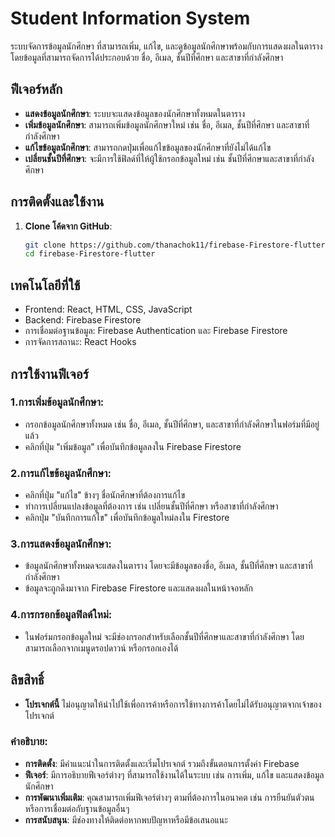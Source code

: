 # Student Information System

ระบบจัดการข้อมูลนักศึกษา ที่สามารถเพิ่ม, แก้ไข, และดูข้อมูลนักศึกษาพร้อมกับการแสดงผลในตาราง โดยข้อมูลที่สามารถจัดการได้ประกอบด้วย ชื่อ, อีเมล, ชั้นปีที่ศึกษา และสาขาที่กำลังศึกษา

## ฟีเจอร์หลัก

- **แสดงข้อมูลนักศึกษา**: ระบบจะแสดงข้อมูลของนักศึกษาทั้งหมดในตาราง
- **เพิ่มข้อมูลนักศึกษา**: สามารถเพิ่มข้อมูลนักศึกษาใหม่ เช่น ชื่อ, อีเมล, ชั้นปีที่ศึกษา และสาขาที่กำลังศึกษา
- **แก้ไขข้อมูลนักศึกษา**: สามารถกดปุ่มเพื่อแก้ไขข้อมูลของนักศึกษาที่ยังไม่ได้แก้ไข
- **เปลี่ยนชั้นปีที่ศึกษา**: จะมีการใช้ฟิลด์ที่ให้ผู้ใช้กรอกข้อมูลใหม่ เช่น ชั้นปีที่ศึกษาและสาขาที่กำลังศึกษา

## การติดตั้งและใช้งาน

1. **Clone โค้ดจาก GitHub**:
   ```bash
   git clone https://github.com/thanachok11/firebase-Firestore-flutter.git
   cd firebase-Firestore-flutter
## เทคโนโลยีที่ใช้
- Frontend: React, HTML, CSS, JavaScript
- Backend: Firebase Firestore
- การเชื่อมต่อฐานข้อมูล: Firebase Authentication และ Firebase Firestore
- การจัดการสถานะ: React Hooks
## การใช้งานฟีเจอร์
### 1.การเพิ่มข้อมูลนักศึกษา:
- กรอกข้อมูลนักศึกษาทั้งหมด เช่น ชื่อ, อีเมล, ชั้นปีที่ศึกษา, และสาขาที่กำลังศึกษาในฟอร์มที่มีอยู่แล้ว
- คลิกที่ปุ่ม "เพิ่มข้อมูล" เพื่อบันทึกข้อมูลลงใน Firebase Firestore
### 2.การแก้ไขข้อมูลนักศึกษา:
- คลิกที่ปุ่ม "แก้ไข" ข้างๆ ชื่อนักศึกษาที่ต้องการแก้ไข
- ทำการเปลี่ยนแปลงข้อมูลที่ต้องการ เช่น เปลี่ยนชั้นปีที่ศึกษา หรือสาขาที่กำลังศึกษา
- คลิกปุ่ม "บันทึกการแก้ไข" เพื่อบันทึกข้อมูลใหม่ลงใน Firestore
### 3.การแสดงข้อมูลนักศึกษา:
- ข้อมูลนักศึกษาทั้งหมดจะแสดงในตาราง โดยจะมีข้อมูลของชื่อ, อีเมล, ชั้นปีที่ศึกษา และสาขาที่กำลังศึกษา
- ข้อมูลจะถูกดึงมาจาก Firebase Firestore และแสดงผลในหน้าจอหลัก
### 4.การกรอกข้อมูลฟิลด์ใหม่:
- ในฟอร์มกรอกข้อมูลใหม่ จะมีช่องกรอกสำหรับเลือกชั้นปีที่ศึกษาและสาขาที่กำลังศึกษา โดยสามารถเลือกจากเมนูดรอปดาวน์ หรือกรอกเองได้
## ลิขสิทธิ์
- **โปรเจกต์นี้** ไม่อนุญาตให้นำไปใช้เพื่อการค้าหรือการใช้ทางการค้าโดยไม่ได้รับอนุญาตจากเจ้าของโปรเจกต์
### คำอธิบาย:
- **การติดตั้ง**: มีคำแนะนำในการติดตั้งและเริ่มโปรเจกต์ รวมถึงขั้นตอนการตั้งค่า Firebase
- **ฟีเจอร์**: มีการอธิบายฟีเจอร์ต่างๆ ที่สามารถใช้งานได้ในระบบ เช่น การเพิ่ม, แก้ไข และแสดงข้อมูลนักศึกษา
- **การพัฒนาเพิ่มเติม**: คุณสามารถเพิ่มฟีเจอร์ต่างๆ ตามที่ต้องการในอนาคต เช่น การยืนยันตัวตนหรือการเชื่อมต่อกับฐานข้อมูลอื่นๆ
- **การสนับสนุน**: มีช่องทางให้ติดต่อหากพบปัญหาหรือมีข้อเสนอแนะ
